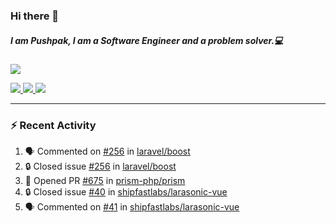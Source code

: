 ### Hi there 👋

##### I am Pushpak, I am a Software Engineer and a problem solver.💻

<a href='https://twitter.com/pushpak1300'><a href="https://pushpak1300.me/" target="_blank">
  <img src="https://img.shields.io/badge/website-%23E34F26.svg?&style=for-the-badge" />
</a> 
 
 <a href="https://twitter.com/pushpak1300" target="_blank">
  <img src="https://img.shields.io/badge/twitter-%231DA1F2.svg?&style=for-the-badge&logo=twitter&logoColor=white" />
</a> 

<a href="https://www.linkedin.com/in/pushpak-c-286b17b1/" target="_blank">
  <img src="https://img.shields.io/badge/linkedin-%230077B5.svg?&style=for-the-badge&logo=linkedin&logoColor=white" />
</a> 

<a href="https://dev.to/pushpak1300/" target="_blank">
  <img src="http://img.shields.io/badge/dev.to-gray?style=for-the-badge&logo=dev.to&?logoColor=white?logoWidth=100?label=" />
</a> 


</p>

---

### ⚡ Recent Activity

<!--START_SECTION:activity-->
1. 🗣 Commented on [#256](https://github.com/laravel/boost/issues/256#issuecomment-3419758179) in [laravel/boost](https://github.com/laravel/boost)
2. 🔒 Closed issue [#256](https://github.com/laravel/boost/issues/256) in [laravel/boost](https://github.com/laravel/boost)
3. 💪 Opened PR [#675](undefined) in [prism-php/prism](https://github.com/prism-php/prism)
4. 🔒 Closed issue [#40](https://github.com/shipfastlabs/larasonic-vue/issues/40) in [shipfastlabs/larasonic-vue](https://github.com/shipfastlabs/larasonic-vue)
5. 🗣 Commented on [#41](https://github.com/shipfastlabs/larasonic-vue/pull/41#issuecomment-3418697123) in [shipfastlabs/larasonic-vue](https://github.com/shipfastlabs/larasonic-vue)
<!--END_SECTION:activity-->

